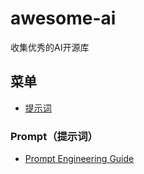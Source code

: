 # awesome-ai
收集优秀的AI开源库

## 菜单
- [提示词](#Prompt（提示词）)

### Prompt（提示词）
- [Prompt Engineering Guide](https://github.com/dair-ai/Prompt-Engineering-Guide)


